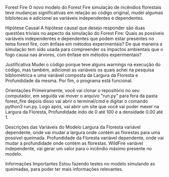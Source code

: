 Forest Fire
O novo modelo do Forest Fire simulação de incêndios florestais teve mudanças significativas em relação ao código original, mudei algumas bibliotecas e adicionei as variáveis independentes e dependentes.

Hipótese Causal
A hipótese causal que desejo responder são duas questões triviais no aspecto da simulação do Forest Fire: Quais as possíveis variáveis independentes e dependentes que podem estar presentes no tema forest fire, com ênfase em métodos experimentais?
De que maneira a simulação tem sido usada para compreender os impactos ambientais que o fogo causa nas árvores, com ênfase em métodos experimentais?

Justificativa
Mudei o código porque teve alguns warnings na execução do código, mas também, adicionei as variáveis os quais achei na pesquisa bibliométrica e uma variável composta da Largura da Floresta e Profundidade da mesma. Por fim, o programa está funcional.

Orientações
Primeiramente, você vai clonar o repositório no seu computador, em seguida vai mover o arquivo "run.py" para fora da pasta forest_fire depois disso vai abrir o terminal/cmd e digitar o comando python3 run.py. Logo após, vai abrir um site que você vai poder mexer na Largura da Floresta, Profundidade indo de 0 até 100 e a densidade 0.00 até 1.

Descrições das Variáveis do Modelo
Largura da Floresta variável dependente, onde vai mudar a largura onde contém as florestas para uma possível queimada. Profundidade da Floresta variável dependente, onde vai mudar a profundidade onde contém as florestas. WildFire variável independente, vai gerar um valor para o incêndio máximo presente no modelo.

Informações Importantes
Estou fazendo testes no modelo simulando as queimadas, para poder ter mais informações relevantes.
